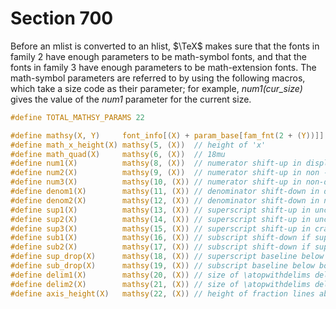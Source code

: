 # Section 700

Before an mlist is converted to an hlist, $\TeX$ makes sure that the fonts in family&nbsp;2 have enough parameters to be math-symbol fonts, and that the fonts in family&nbsp;3 have enough parameters to be math-extension fonts.
The math-symbol parameters are referred to by using the following macros, which take a size code as their parameter; for example, *num1(cur_size)* gives the value of the *num1* parameter for the current size.

```c include/constants.h
#define TOTAL_MATHSY_PARAMS 22
```

```c include/texmath.h
#define mathsy(X, Y)     font_info[(X) + param_base[fam_fnt(2 + (Y))]].sc
#define math_x_height(X) mathsy(5, (X))  // height of 'x'
#define math_quad(X)     mathsy(6, (X))  // 18mu
#define num1(X)          mathsy(8, (X))  // numerator shift-up in display styles
#define num2(X)          mathsy(9, (X))  // numerator shift-up in non - display, non-\atop
#define num3(X)          mathsy(10, (X)) // numerator shift-up in non-display \atop
#define denom1(X)        mathsy(11, (X)) // denominator shift-down in display styles
#define denom2(X)        mathsy(12, (X)) // denominator shift-down in non-display styles
#define sup1(X)          mathsy(13, (X)) // superscript shift-up in uncramped display style
#define sup2(X)          mathsy(14, (X)) // superscript shift-up in uncramped non-display
#define sup3(X)          mathsy(15, (X)) // superscript shift-up in cramped styles
#define sub1(X)          mathsy(16, (X)) // subscript shift-down if superscript is absent
#define sub2(X)          mathsy(17, (X)) // subscript shift-down if superscript is present
#define sup_drop(X)      mathsy(18, (X)) // superscript baseline below top of large box
#define sub_drop(X)      mathsy(19, (X)) // subscript baseline below bottom of large box
#define delim1(X)        mathsy(20, (X)) // size of \atopwithdelims delimiters in display styles
#define delim2(X)        mathsy(21, (X)) // size of \atopwithdelims delimiters in non - displays
#define axis_height(X)   mathsy(22, (X)) // height of fraction lines above the baseline
```
